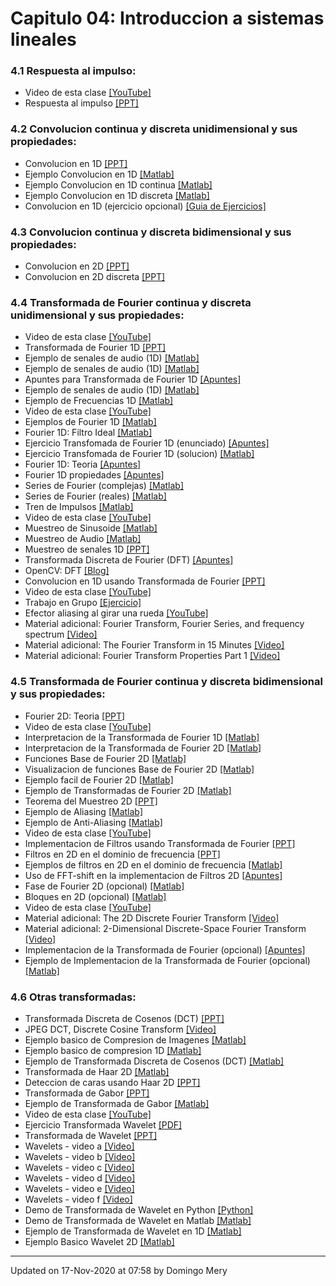 
# Capitulo 04: Introduccion a sistemas lineales
### 4.1 Respuesta al impulso:
* Video de esta clase [[YouTube]](https://youtu.be/6M0-ebDm_5o)
* Respuesta al impulso [[PPT]](https://github.com/domingomery/imagenes/blob/master/clases/Cap04_Sistemas_Lineales/presentations/IMG04_FuncionImpulso.pptx)
### 4.2 Convolucion continua y discreta unidimensional y sus propiedades:
* Convolucion en 1D [[PPT]](https://github.com/domingomery/imagenes/blob/master/clases/Cap04_Sistemas_Lineales/presentations/IMG04_Convolucion1D.pptx)
* Ejemplo Convolucion en 1D [[Matlab]](https://github.com/domingomery/imagenes/blob/master/clases/Cap04_Sistemas_Lineales/matlab/IMG04_Convolucion1D.m)
* Ejemplo Convolucion en 1D continua [[Matlab]](https://github.com/domingomery/imagenes/blob/master/clases/Cap04_Sistemas_Lineales/matlab/IMG04_Convolucion1DContinua.m)
* Ejemplo Convolucion en 1D discreta [[Matlab]](https://github.com/domingomery/imagenes/blob/master/clases/Cap04_Sistemas_Lineales/matlab/IMG04_Convolucion1DDiscreta.m)
* Convolucion en 1D (ejercicio opcional) [[Guia de Ejercicios]](https://github.com/domingomery/imagenes/blob/master/clases/Cap04_Sistemas_Lineales/presentations/IMG04_Ejercicios_Convolucion1D.pdf)
### 4.3 Convolucion continua y discreta bidimensional y sus propiedades:
* Convolucion en 2D [[PPT]](https://github.com/domingomery/imagenes/blob/master/clases/Cap04_Sistemas_Lineales/presentations/IMG04_Fourier2D_Convolucion.pptx)
* Convolucion en 2D discreta [[PPT]](https://github.com/domingomery/imagenes/blob/master/clases/Cap04_Sistemas_Lineales/presentations/IMG04_Fourier2D_ConvolucionDiscreta.pptx)
### 4.4 Transformada de Fourier continua y discreta unidimensional y sus propiedades:
* Video de esta clase [[YouTube]](https://youtu.be/YeX0MTr38B8)
* Transformada de Fourier 1D [[PPT]](https://github.com/domingomery/imagenes/blob/master/clases/Cap04_Sistemas_Lineales/presentations/IMG04_Fourier1D.pptx)
* Ejemplo de senales de audio (1D) [[Matlab]](https://github.com/domingomery/imagenes/blob/master/clases/Cap04_Sistemas_Lineales/matlab/IMG04_Audio.m)
* Ejemplo de senales de audio (1D) [[Matlab]](https://github.com/domingomery/imagenes/blob/master/clases/Cap04_Sistemas_Lineales/matlab/IMG04_AudioGong.m)
* Apuntes para Transformada de Fourier 1D [[Apuntes]](https://github.com/domingomery/imagenes/blob/master/clases/Cap04_Sistemas_Lineales/presentations/IMG04_TransformadaFourier1D.pdf)
* Ejemplo de senales de audio (1D) [[Matlab]](https://github.com/domingomery/imagenes/blob/master/clases/Cap04_Sistemas_Lineales/matlab/IMG04_Audiotest.m)
* Ejemplo de Frecuencias 1D [[Matlab]](https://github.com/domingomery/imagenes/blob/master/clases/Cap04_Sistemas_Lineales/matlab/IMG04_AudioPhone.m)
* Video de esta clase [[YouTube]](https://youtu.be/S-Wizt6pcBU)
* Ejemplos de Fourier 1D [[Matlab]](https://github.com/domingomery/imagenes/blob/master/clases/Cap04_Sistemas_Lineales/matlab/IMG04_Fourier1D_Idea.m)
* Fourier 1D: Filtro Ideal [[Matlab]](https://github.com/domingomery/imagenes/blob/master/clases/Cap04_Sistemas_Lineales/matlab/IMG04_Fourier1D_FiltroIdeal.m)
* Ejercicio Transfomada de Fourier 1D (enunciado) [[Apuntes]](https://github.com/domingomery/imagenes/blob/master/clases/Cap04_Sistemas_Lineales/presentations/IMG04_Fourier1D_ejercicio.pdf)
* Ejercicio Transfomada de Fourier 1D (solucion) [[Matlab]](https://github.com/domingomery/imagenes/blob/master/clases/Cap04_Sistemas_Lineales/matlab/IMG04_Fourier1D_Noise.m)
* Fourier 1D: Teoria [[Apuntes]](https://github.com/domingomery/imagenes/blob/master/clases/Cap04_Sistemas_Lineales/presentations/IMG04_Fourier1D_Teoria.pdf)
* Fourier 1D propiedades [[Apuntes]](https://github.com/domingomery/imagenes/blob/master/clases/Cap04_Sistemas_Lineales/presentations/IMG04_Fourier1D_Propiedades.pdf)
* Series de Fourier (complejas) [[Matlab]](https://github.com/domingomery/imagenes/blob/master/clases/Cap04_Sistemas_Lineales/matlab/IMG04_SerieFourierCn.m)
* Series de Fourier (reales) [[Matlab]](https://github.com/domingomery/imagenes/blob/master/clases/Cap04_Sistemas_Lineales/matlab/IMG04_SerieFourier.m)
* Tren de Impulsos [[Matlab]](https://github.com/domingomery/imagenes/blob/master/clases/Cap04_Sistemas_Lineales/matlab/IMG04_TrenImpulsos.m)
* Video de esta clase [[YouTube]](https://youtu.be/8oNxrQOR3J8)
* Muestreo de Sinusoide [[Matlab]](https://github.com/domingomery/imagenes/blob/master/clases/Cap04_Sistemas_Lineales/matlab/IMG04_MuestreoSinusoide.m)
* Muestreo de Audio [[Matlab]](https://github.com/domingomery/imagenes/blob/master/clases/Cap04_Sistemas_Lineales/matlab/IMG04_MuestreoAudio.m)
* Muestreo de senales 1D [[PPT]](https://github.com/domingomery/imagenes/blob/master/clases/Cap04_Sistemas_Lineales/presentations/IMG04_Muestreo1D_DFT.pptx)
* Transformada Discreta de Fourier (DFT) [[Apuntes]](https://github.com/domingomery/imagenes/blob/master/clases/Cap04_Sistemas_Lineales/presentations/IMG04_Fourier1D_DFT.pdf)
* OpenCV: DFT [[Blog]](http://datahacker.rs/discrete-fourier-transform-part1/)
* Convolucion en 1D usando Transformada de Fourier [[PPT]](https://github.com/domingomery/imagenes/blob/master/clases/Cap04_Sistemas_Lineales/presentations/IMG04_Fourier1D_ConvolucionDiscreta.pptx)
* Video de esta clase [[YouTube]](https://youtu.be/IaEjQt_AAG8)
* Trabajo en Grupo [[Ejercicio]](https://github.com/domingomery/imagenes/tree/master/clases/Cap04_Sistemas_Lineales/ejercicios)
* Efector aliasing al girar una rueda [[YouTube]](https://youtu.be/VNftf5qLpiA)
* Material adicional: Fourier Transform, Fourier Series, and frequency spectrum [[Video]](https://www.youtube.com/watch?v=r18Gi8lSkfM)
* Material adicional: The Fourier Transform in 15 Minutes [[Video]](https://www.youtube.com/watch?v=vQLH7qTeJRM)
* Material adicional: Fourier Transform Properties Part 1 [[Video]](https://www.youtube.com/watch?v=U02z_hQmWcQ)
### 4.5 Transformada de Fourier continua y discreta bidimensional y sus propiedades:
* Fourier 2D: Teoria [[PPT]](https://github.com/domingomery/imagenes/blob/master/clases/Cap04_Sistemas_Lineales/presentations/IMG04_Fourier2D_Teoria.pptx)
* Video de esta clase [[YouTube]](https://youtu.be/PagWL_o4Ymk)
* Interpretacion de la Transformada de Fourier 1D [[Matlab]](https://github.com/domingomery/imagenes/blob/master/clases/Cap04_Sistemas_Lineales/matlab/IMG04_FourierInterpretacion.m)
* Interpretacion de la Transformada de Fourier 2D [[Matlab]](https://github.com/domingomery/imagenes/blob/master/clases/Cap04_Sistemas_Lineales/matlab/IMG04_FourierInterpretacion2D.m)
* Funciones Base de Fourier 2D [[Matlab]](https://github.com/domingomery/imagenes/blob/master/clases/Cap04_Sistemas_Lineales/matlab/IMG04_FourierBasis.m)
* Visualizacion de funciones Base de Fourier 2D [[Matlab]](https://github.com/domingomery/imagenes/blob/master/clases/Cap04_Sistemas_Lineales/matlab/IMG04_Fourier2DVisualization.m)
* Ejemplo facil de Fourier 2D [[Matlab]](https://github.com/domingomery/imagenes/blob/master/clases/Cap04_Sistemas_Lineales/matlab/IMG04_Fourier2D_EasyExample.m)
* Ejemplo de Transformadas de Fourier 2D [[Matlab]](https://github.com/domingomery/imagenes/blob/master/clases/Cap04_Sistemas_Lineales/matlab/IMG04_Fourier2DFunciones.m)
* Teorema del Muestreo 2D [[PPT]](https://github.com/domingomery/imagenes/blob/master/clases/Cap04_Sistemas_Lineales/presentations/IMG04_Teorema_Muestreo_2D.pptx)
* Ejemplo de Aliasing [[Matlab]](https://github.com/domingomery/imagenes/blob/master/clases/Cap04_Sistemas_Lineales/matlab/IMG04_Aliasing2D.m)
* Ejemplo de Anti-Aliasing [[Matlab]](https://github.com/domingomery/imagenes/blob/master/clases/Cap04_Sistemas_Lineales/matlab/IMG04_AliasingBarbaraNew.m)
* Video de esta clase [[YouTube]](https://youtu.be/5eA7HBzT6CM)
* Implementacion de Filtros usando Transformada de Fourier [[PPT]](https://github.com/domingomery/imagenes/blob/master/clases/Cap04_Sistemas_Lineales/presentations/IMG04_Fourier2D_ImplementacionFiltros.pptx)
* Filtros en 2D en el dominio de frecuencia [[PPT]](https://github.com/domingomery/imagenes/blob/master/clases/Cap04_Sistemas_Lineales/presentations/IMG04_Fourier2D_Filtros.pptx)
* Ejemplos de filtros en 2D en el dominio de frecuencia [[Matlab]](https://github.com/domingomery/imagenes/blob/master/clases/Cap04_Sistemas_Lineales/matlab/IMG04_FiltrosFreq2D.m)
* Uso de FFT-shift en la implementacion de Filtros 2D [[Apuntes]](https://github.com/domingomery/imagenes/blob/master/clases/Cap04_Sistemas_Lineales/presentations/IMG04_FFTSHIFT_Filtros2D.pdf)
* Fase de Fourier 2D (opcional) [[Matlab]](https://github.com/domingomery/imagenes/blob/master/clases/Cap04_Sistemas_Lineales/matlab/IMG04_Fourier2DFase.m)
* Bloques en 2D (opcional) [[Matlab]](https://github.com/domingomery/imagenes/blob/master/clases/Cap04_Sistemas_Lineales/matlab/IMG04_Fourier2DBloques.m)
* Video de esta clase [[YouTube]](https://youtu.be/0cjfXRuX1Hc)
* Material adicional: The 2D Discrete Fourier Transform [[Video]](https://www.youtube.com/watch?v=NbQY1x8H6QQ)
* Material adicional: 2-Dimensional Discrete-Space Fourier Transform [[Video]](https://www.youtube.com/watch?v=YYGltoYEmKo)
* Implementacion de la Transformada de Fourier (opcional) [[Apuntes]](https://github.com/domingomery/imagenes/blob/master/clases/Cap04_Sistemas_Lineales/presentations/IMG04_ImplementacionTransformadas.pdf)
* Ejemplo de Implementacion de la Transformada de Fourier (opcional) [[Matlab]](https://github.com/domingomery/imagenes/blob/master/clases/Cap04_Sistemas_Lineales/matlab/IMG04_ImplementacionTransformada.m)
### 4.6 Otras transformadas:
* Transformada Discreta de Cosenos (DCT) [[PPT]](https://github.com/domingomery/imagenes/blob/master/clases/Cap04_Sistemas_Lineales/presentations/IMG04_TransformadaDCT.pptx)
* JPEG DCT, Discrete Cosine Transform [[Video]](https://www.youtube.com/watch?v=Q2aEzeMDHMA)
* Ejemplo basico de Compresion de Imagenes [[Matlab]](https://github.com/domingomery/imagenes/blob/master/clases/Cap04_Sistemas_Lineales/matlab/IMG04_Compression.m)
* Ejemplo basico de compresion 1D [[Matlab]](https://github.com/domingomery/imagenes/blob/master/clases/Cap04_Sistemas_Lineales/matlab/IMG04_CompressionFila.m)
* Ejemplo de Transformada Discreta de Cosenos (DCT) [[Matlab]](https://github.com/domingomery/imagenes/blob/master/clases/Cap04_Sistemas_Lineales/matlab/IMG04_DCT2DVisualization.m)
* Transformada de Haar 2D [[Matlab]](https://github.com/domingomery/imagenes/blob/master/clases/Cap04_Sistemas_Lineales/matlab/IMG04_HaarBasis.m)
* Deteccion de caras usando Haar 2D [[PPT]](https://github.com/domingomery/imagenes/blob/master/clases/Cap04_Sistemas_Lineales/presentations/IMG04_TransformadaHaar_ViolaJones.pptx)
* Transformada de Gabor [[PPT]](https://github.com/domingomery/imagenes/blob/master/clases/Cap04_Sistemas_Lineales/matlab/IMG04_FiltrosGabor.pptx)
* Ejemplo de Transformada de Gabor [[Matlab]](https://github.com/domingomery/imagenes/blob/master/clases/Cap04_Sistemas_Lineales/matlab/IMG04_GaborBasis.m)
* Video de esta clase [[YouTube]](https://youtu.be/1KuBsEe9IBM)
* Ejercicio Transformada Wavelet [[PDF]](https://github.com/domingomery/imagenes/blob/master/clases/Cap04_Sistemas_Lineales/presentations/IMG04_GuiaWavelets.pdf)
* Transformada de Wavelet [[PPT]](https://github.com/domingomery/imagenes/blob/master/clases/Cap04_Sistemas_Lineales/presentations/IMG04_Wavelets.pptx)
* Wavelets - video a [[Video]](https://www.youtube.com/watch?v=QX1-xGVFqmw)
* Wavelets - video b [[Video]](https://www.youtube.com/watch?v=F7Lg-nFYooU)
* Wavelets - video c [[Video]](https://www.youtube.com/watch?v=ZnmvUCtUAEE)
* Wavelets - video d [[Video]](https://www.youtube.com/watch?v=ViZYXxuxUKA)
* Wavelets - video e [[Video]](https://www.youtube.com/watch?v=DGUuJweHamQ)
* Wavelets - video f [[Video]](https://www.youtube.com/watch?v=dSi9mLaa-WE&t=462s)
* Demo de Transformada de Wavelet en Python [[Python]](https://pywavelets.readthedocs.io/en/latest/)
* Demo de Transformada de Wavelet en Matlab [[Matlab]](https://github.com/domingomery/imagenes/blob/master/clases/Cap04_Sistemas_Lineales/matlab/IMG04_DemoWavelet.m)
* Ejemplo de Transformada de Wavelet en 1D [[Matlab]](https://github.com/domingomery/imagenes/blob/master/clases/Cap04_Sistemas_Lineales/matlab/IMG04_WaveletExample.m)
* Ejemplo Basico Wavelet 2D [[Matlab]](https://github.com/domingomery/imagenes/blob/master/clases/Cap04_Sistemas_Lineales/matlab/IMG04_EjemploWavelet2.m)
---


Updated on 17-Nov-2020 at 07:58 by Domingo Mery
